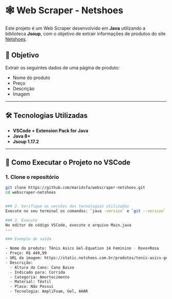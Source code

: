 # 🕸️ Web Scraper - Netshoes

Este projeto é um Web Scraper desenvolvido em **Java** utilizando a biblioteca **Jsoup**, com o objetivo de extrair informações de produtos do site [Netshoes](https://www.netshoes.com.br/).

## 📌 Objetivo

Extrair os seguintes dados de uma página de produto:
- Nome do produto
- Preço
- Descrição
- Imagem

---

## 🛠️ Tecnologias Utilizadas

 - **VSCode + Extension Pack for Java** 
- **Java 8+**
- **Jsoup 1.17.2**

---

## 🚀 Como Executar o Projeto no VSCode

### 1. Clone o repositório
```bash
git clone https://github.com/maridsfa/webscraper-netshoes.git
cd webscraper-netshoes


### 2. Verifique as versões das tecnologias utilizadas 
Execute no seu terminal os comandos: `java -version` e `git --version`

### 3. Execute
No editor de código VSCode, execute o arquivo Main.java
---

### Exemplo de saída

- Nome do produto: Tênis Asics Gel-Equation 14 Feminino - Roxo+Rosa  
- Preço: R$ 449,99  
- URL da imagem: https://static.netshoes.com.br/produtos/tenis-asics-gel-equation-14-feminino/97/2FW-2956-997/2FW-2956-997_zoom1.jpg?ts=1747322820&ims=544x 
- Descrição:  
  - Altura do Cano: Cano Baixo  
  - Indicado para: Corrida  
  - Categoria: Amortecimento  
  - Material: Têxtil  
  - Placa: Não Possui  
  - Tecnologia: AmpliFoam, Gel, AHAR

